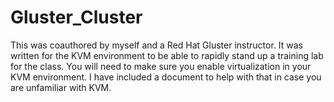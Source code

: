 # Gluster_Cluster
This was coauthored by myself and a Red Hat Gluster instructor. It was written for the KVM environment to be able to rapidly stand up a training lab for the class. You will need to make sure you enable virtualization in your KVM environment. I have included a document to help with that in case you are unfamiliar with KVM.
